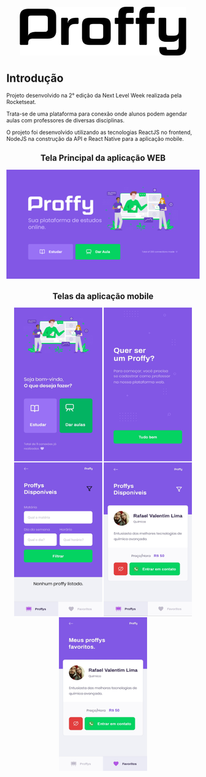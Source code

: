 <p align="center">
  <img alt="logo" src="./imagens/logo.png" />
<p>

# Introdução
<p>
Projeto desenvolvido na 2° edição da Next Level Week realizada pela Rocketseat.

Trata-se de uma plataforma para conexão onde alunos podem agendar aulas com professores de diversas disciplinas.

O projeto foi desenvolvido utilizando as tecnologias ReactJS no frontend, NodeJS na construção da API e React Native para a aplicação mobile.
</p>

<h2 align="center">Tela Principal da aplicação WEB</h2>
<p align="center">
  <img alt="Página principal web" width="1200px" src="./.github/Main.png" />
<p>


<h2 align="center">Telas da aplicação mobile</h2>
<p align="center">
    <img alt="Tela principal mobile" width="230px" height="400px" src="./.github/Principal.jpg" />
    <img alt="design do projeto" width="230px" height="400px" src="./.github/QueroSerProffy.jpg" />
    <img alt="design do projeto" width="230px" height="400px" src="./.github/Filtros.jpg" />
    <img alt="design do projeto" width="230px" height="400px" src="./.github/Listagem.jpg" />
    <img alt="design do projeto" width="230px" height="400px" src="./.github/Favoritos.jpg" />
<p>

